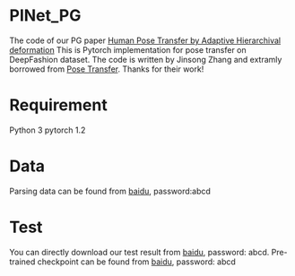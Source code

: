 # PINet_PG
The code of our PG paper [Human Pose Transfer by Adaptive Hierarchival deformation]()
This is Pytorch implementation for pose transfer on DeepFashion dataset. The code is written by Jinsong Zhang and extramly borrowed from [Pose Transfer](https://github.com/tengteng95/Pose-Transfer). Thanks for their work!

# Requirement
Python 3
pytorch 1.2

# Data

Parsing data can be found from [baidu](https://pan.baidu.com/s/1Ic8sIY-eYhGnIoZdDlhgxA), password:abcd

# Test
You can directly download our test result from [baidu](https://pan.baidu.com/s/15tcKgRV12NGByIrr4qoqDw), password: abcd.
Pre-trained checkpoint can be found from [baidu](https://pan.baidu.com/s/1Orvpt42lV-R2uzI-10q3_A), password: abcd
